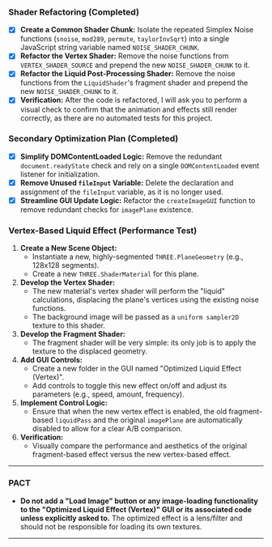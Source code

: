 ### Shader Refactoring (Completed)

- [x] **Create a Common Shader Chunk:** Isolate the repeated Simplex Noise functions (`snoise`, `mod289`, `permute`, `taylorInvSqrt`) into a single JavaScript string variable named `NOISE_SHADER_CHUNK`.
- [x] **Refactor the Vertex Shader:** Remove the noise functions from `VERTEX_SHADER_SOURCE` and prepend the new `NOISE_SHADER_CHUNK` to it.
- [x] **Refactor the Liquid Post-Processing Shader:** Remove the noise functions from the `LiquidShader`'s fragment shader and prepend the new `NOISE_SHADER_CHUNK` to it.
- [x] **Verification:** After the code is refactored, I will ask you to perform a visual check to confirm that the animation and effects still render correctly, as there are no automated tests for this project.

### Secondary Optimization Plan (Completed)

- [x] **Simplify DOMContentLoaded Logic:** Remove the redundant `document.readyState` check and rely on a single `DOMContentLoaded` event listener for initialization.
- [x] **Remove Unused `fileInput` Variable:** Delete the declaration and assignment of the `fileInput` variable, as it is no longer used.
- [x] **Streamline GUI Update Logic:** Refactor the `createImageGUI` function to remove redundant checks for `imagePlane` existence.

### Vertex-Based Liquid Effect (Performance Test)

1.  **Create a New Scene Object:**
    *   Instantiate a new, highly-segmented `THREE.PlaneGeometry` (e.g., 128x128 segments).
    *   Create a new `THREE.ShaderMaterial` for this plane.
2.  **Develop the Vertex Shader:**
    *   The new material's vertex shader will perform the "liquid" calculations, displacing the plane's vertices using the existing noise functions.
    *   The background image will be passed as a `uniform sampler2D` texture to this shader.
3.  **Develop the Fragment Shader:**
    *   The fragment shader will be very simple: its only job is to apply the texture to the displaced geometry.
4.  **Add GUI Controls:**
    *   Create a new folder in the GUI named "Optimized Liquid Effect (Vertex)".
    *   Add controls to toggle this new effect on/off and adjust its parameters (e.g., speed, amount, frequency).
5.  **Implement Control Logic:**
    *   Ensure that when the new vertex effect is enabled, the old fragment-based `liquidPass` and the original `imagePlane` are automatically disabled to allow for a clear A/B comparison.
6.  **Verification:**
    *   Visually compare the performance and aesthetics of the original fragment-based effect versus the new vertex-based effect.

---
### PACT

- **Do not add a "Load Image" button or any image-loading functionality to the "Optimized Liquid Effect (Vertex)" GUI or its associated code unless explicitly asked to.** The optimized effect is a lens/filter and should not be responsible for loading its own textures.
---